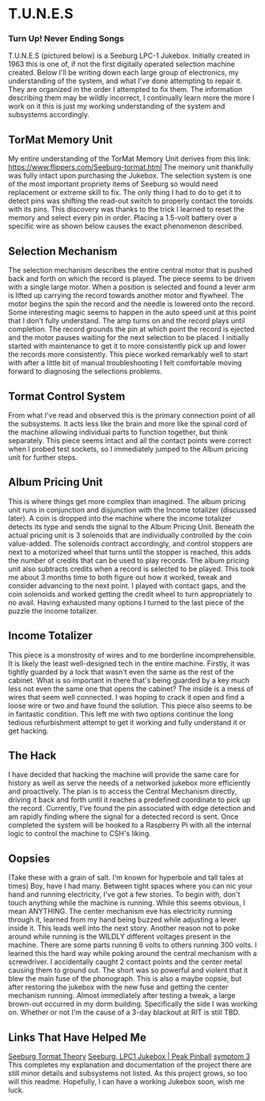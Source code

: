 # T.U.N.E.S
### Turn Up! Never Ending Songs
T.U.N.E.S (pictured below) is a Seeburg LPC-1 Jukebox. Initially created in 1963 this is one of, if not the first digitally operated selection machine created. Below I'll be writing down each large group of electronics, my understanding of the system, and what I've done attempting to repair it. They are organized in the order I attempted to fix them. The information describing them may be wildly incorrect, I continually learn more the more I work on it this is just my working understanding of the system and subsystems accordingly.
## TorMat Memory Unit
My entire understanding of the TorMat Memory Unit derives from this link: https://www.flippers.com/Seeburg-tormat.html
The memory unit thankfully was fully intact upon purchasing the Jukebox. The selection system is one of the most important propriety items of Seeburg so would need replacement or extreme skill to fix. The only thing I had to do to get it to detect pins was shifting the read-out switch to properly contact the toroids with its pins. This discovery was thanks to the trick I learned to reset the memory and select every pin in order. Placing a 1.5-volt battery over a specific wire as shown below causes the exact phenomenon described.
## Selection Mechanism
The selection mechanism describes the entire central motor that is pushed back and forth on which the record is played. The piece seems to be driven with a single large motor. When a position is selected and found a lever arm is lifted up carrying the record towards another motor and flywheel. The motor begins the spin the record and the needle is lowered onto the record. Some interesting magic seems to happen in the auto speed unit at this point that I don't fully understand. The amp turns on and the record plays until completion. The record grounds the pin at which point the record is ejected and the motor pauses waiting for the next selection to be placed. I initially started with maintenance to get it to more consistently pick up and lower the records more consistently. This piece worked remarkably well to start with after a little bit of manual troubleshooting I felt comfortable moving forward to diagnosing the selections problems.
## Tormat Control System
From what I've read and observed this is the primary connection point of all the subsystems. It acts less like the brain and more like the spinal cord of the machine allowing individual parts to function together, but think separately. This piece seems intact and all the contact points were correct when I probed test sockets, so I immediately jumped to the Album pricing unit for further steps.
## Album Pricing Unit
This is where things get more complex than imagined. The album pricing unit runs in conjunction and disjunction with the Income totalizer (discussed later). A coin is dropped into the machine where the income totalizer detects its type and sends the signal to the Album Pricing Unit. Beneath the actual pricing unit is 3 solenoids that are individually controlled by the coin value-added. The solenoids contract accordingly, and control stoppers are next to a motorized wheel that turns until the stopper is reached, this adds the number of credits that can be used to play records. The album pricing unit also subtracts credits when a record is selected to be played. This took me about 3 months time to both figure out how it worked, tweak and consider advancing to the next point. I played with contact gaps, and the coin solenoids and worked getting the credit wheel to turn appropriately to no avail. Having exhausted many options I turned to the last piece of the puzzle the income totalizer.
## Income Totalizer
This piece is a monstrosity of wires and to me borderline incomprehensible. It is likely the least well-designed tech in the entire machine. Firstly, it was tightly guarded by a lock that wasn't even the same as the rest of the cabinet. What is so important in there that's being guarded by a key much less not even the same one that opens the cabinet? The inside is a mess of wires that seem well connected. I was hoping to crack it open and find a loose wire or two and have found the solution. This piece also seems to be in fantastic condition. This left me with two options continue the long tedious refurbishment attempt to get it working and fully understand it or get hacking.
## The Hack
I have decided that hacking the machine will provide the same care for history as well as serve the needs of a networked jukebox more efficiently and proactively. The plan is to access the Central Mechanism directly, driving it back and forth until it reaches a predefined coordinate to pick up the record. Currently, I've found the pin associated with edge detection and am rapidly finding where the signal for a detected record is sent. Once completed the system will be hooked to a Raspberry Pi with all the internal logic to control the machine to CSH's liking.
## Oopsies
(Take these with a grain of salt. I'm known for hyperbole and tall tales at times)
Boy, have I had many. Between tight spaces where you can nic your hand and running electricity, I've got a few stories. To begin with, don't touch anything while the machine is running. While this seems obvious, I mean ANYTHING. The center mechanism eve has electricity running through it, learned from my hand being buzzed while adjusting a lever inside it. This leads well into the next story. Another reason not to poke around while running is the WILDLY different voltages present in the machine. There are some parts running 6 volts to others running 300 volts. I learned this the hard way while poking around the central mechanism with a screwdriver. I accidentally caught 2 contact points and the center metal causing them to ground out. The short was so powerful and violent that it blew the main fuse of the phonograph. This is also a maybe oopsie, but after restoring the jukebox with the new fuse and getting the center mechanism running. Almost immediately after testing a tweak, a large brown-out occurred in my dorm building. Specifically the side I was working on. Whether or not I'm the cause of a 3-day blackout at RIT is still TBD.

## Links That Have Helped Me
[Seeburg Tormat Theory](https://www.flippers.com/Seeburg-tormat.html)
[Seeburg, LPC1 Jukebox | Peak Pinball](https://peakpinball.com/2015/11/01/seeburg-lpc1-jukebox/)
[symptom 3](http://www.west.net/~jay/fmillera/fmillera/symptom_3.htm)
This completes my explanation and documentation of the project there are still minor details and subsystems not listed. As this project grows, so too will this readme. Hopefully, I can have a working Jukebox soon, wish me luck.
 